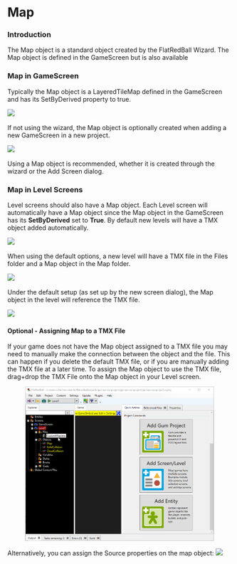# Map

### Introduction

The Map object is a standard object created by the FlatRedBall Wizard. The Map object is defined in the GameScreen but is also available

### Map in GameScreen

Typically the Map object is a LayeredTileMap defined in the GameScreen and has its SetByDerived property to true.

![](../../.gitbook/assets/2021-10-img\_617962df639e2.png)

If not using the wizard, the Map object is optionally created when adding a new GameScreen in a new project.

![](../../.gitbook/assets/2021-10-img\_6179633f7273f.png)

Using a Map object is recommended, whether it is created through the wizard or the Add Screen dialog.

### Map in Level Screens

Level screens should also have a Map object. Each Level screen will automatically have a Map object since the Map object in the GameScreen has its **SetByDerived** set to **True**. By default new levels will have a TMX object added automatically.

![](../../.gitbook/assets/2021-10-img\_617964cea8143.png)

When using the default options, a new level will have a TMX file in the Files folder and a Map object in the Map folder.

![](../../.gitbook/assets/2021-10-img\_6179652d9aea5.png)

Under the default setup (as set up by the new screen dialog), the Map object in the level will reference the TMX file.

![](../../.gitbook/assets/2021-10-img\_61796597f0fc4.png)

#### Optional - Assigning Map to a TMX File

If your game does not have the Map object assigned to a TMX file you may need to manually make the connection between the object and the file. This can happen if you delete the default TMX file, or if you are manually adding the TMX file at a later time. To assign the Map object to use the TMX file, drag+drop the TMX File onto the Map object in your Level screen.

<figure><img src="../../.gitbook/assets/2021-10-27_08-46-19.gif" alt=""><figcaption></figcaption></figure>

Alternatively, you can assign the Source properties on the map object: ![](../../.gitbook/assets/2021-10-img\_61796597f0fc4.png)
